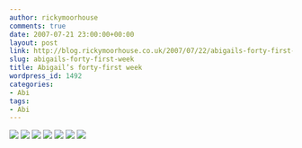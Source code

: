 ```yaml
---
author: rickymoorhouse
comments: true
date: 2007-07-21 23:00:00+00:00
layout: post
link: http://blog.rickymoorhouse.co.uk/2007/07/22/abigails-forty-first-week/
slug: abigails-forty-first-week
title: Abigail’s forty-first week
wordpress_id: 1492
categories:
- Abi
tags:
- Abi
---
```



[![ ](http://samespirit.net/ricky/images/365/2007-07-15a.png)](http://samespirit.net/ricky/images/365/big/2007-07-15a.jpg)
[![ ](http://samespirit.net/ricky/images/365/2007-07-15b.png)](http://samespirit.net/ricky/images/365/big/2007-07-15b.jpg)
[![ ](http://samespirit.net/ricky/images/365/2007-07-15c.png)](http://samespirit.net/ricky/images/365/big/2007-07-15c.jpg)
[![ ](http://samespirit.net/ricky/images/365/2007-07-15d.png)](http://samespirit.net/ricky/images/365/big/2007-07-15d.jpg)
[![ ](http://samespirit.net/ricky/images/365/2007-07-15e.png)](http://samespirit.net/ricky/images/365/big/2007-07-15e.jpg)
[![ ](http://samespirit.net/ricky/images/365/2007-07-15f.png)](http://samespirit.net/ricky/images/365/big/2007-07-15f.jpg)
[![ ](http://samespirit.net/ricky/images/365/2007-07-15g.png)](http://samespirit.net/ricky/images/365/big/2007-07-15g.jpg)

